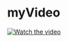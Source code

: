 # myVideo
[![Watch the video](http://video.t.0736tw.com/pic.png)](http://video.t.0736tw.com/video.mp4)
